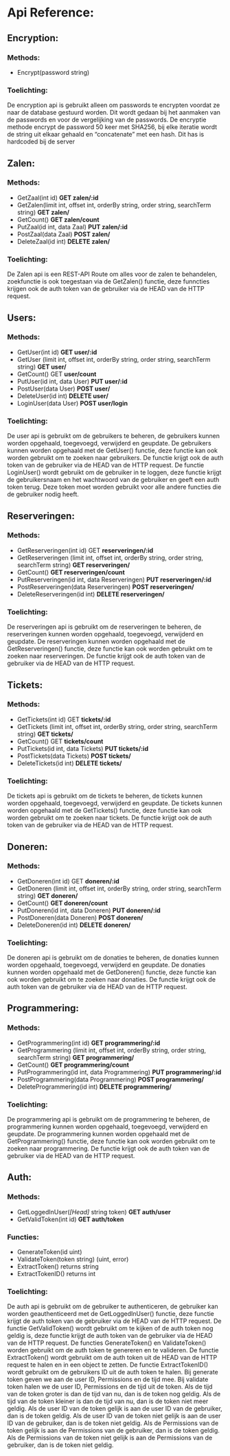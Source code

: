 # Api Reference:
## Encryption:
### Methods:
*	Encrypt(password string)
### Toelichting:
De encryption api is gebruikt alleen om passwords te encrypten voordat ze naar de database gestuurd worden. Dit wordt gedaan bij het aanmaken van de passwords en voor de vergelijking van de passwords. De encryptie methode encrypt de password 50 keer met SHA256, bij elke iteratie wordt de string uit elkaar gehaald en “concatenate” met een hash. Dit has is hardcoded bij de server 

## Zalen:
### Methods:
*	GetZaal(int id) **GET zalen/:id**
*	GetZalen(limit int, offset int, orderBy string, order string, searchTerm string) **GET zalen/**
*	GetCount() **GET zalen/count**
*	PutZaal(id int, data Zaal) **PUT zalen/:id**
*	PostZaal(data Zaal) **POST zalen/**
*	DeleteZaal(id int) **DELETE zalen/**
### Toelichting:
De Zalen api is een REST-API Route om alles voor de zalen te behandelen, zoekfunctie is ook toegestaan via de GetZalen() functie, deze funncties krijgen ook de auth token van de gebruiker via de HEAD van de HTTP request.

## Users:
### Methods:
*	GetUser(int id) **GET user/:id**
*	GetUser (limit int, offset int, orderBy string, order string, searchTerm string) **GET user/**
*	GetCount() GET  **user/count**
*	PutUser(id int, data User) **PUT user/:id**
*	PostUser(data User) **POST user/**
*	DeleteUser(id int) **DELETE user/**
*   LoginUser(data User) **POST user/login**
### Toelichting:
De user api is gebruikt om de gebruikers te beheren, de gebruikers kunnen worden opgehaald, toegevoegd, verwijderd en geupdate. De gebruikers kunnen worden opgehaald met de GetUser() functie, deze functie kan ook worden gebruikt om te zoeken naar gebruikers. De functie krijgt ook de auth token van de gebruiker via de HEAD van de HTTP request. De functie LoginUser() wordt gebruikt om de gebruiker in te loggen, deze functie krijgt de gebruikersnaam en het wachtwoord van de gebruiker en geeft een auth token terug. Deze token moet worden gebruikt voor alle andere functies die de gebruiker nodig heeft.

## Reserveringen:
### Methods:
*	GetReserveringen(int id) GET **reserveringen/:id**
*	GetReserveringen (limit int, offset int, orderBy string, order string, searchTerm string) **GET reserveringen/**
*	GetCount() **GET reserveringen/count**
*	PutReserveringen(id int, data Reserveringen) **PUT reserveringen/:id**
*	PostReserveringen(data Reserveringen) **POST reserveringen/**
*	DeleteReserveringen(id int) **DELETE reserveringen/**
### Toelichting:
De reserveringen api is gebruikt om de reserveringen te beheren, de reserveringen kunnen worden opgehaald, toegevoegd, verwijderd en geupdate. De reserveringen kunnen worden opgehaald met de GetReserveringen() functie, deze functie kan ook worden gebruikt om te zoeken naar reserveringen. De functie krijgt ook de auth token van de gebruiker via de HEAD van de HTTP request.

## Tickets:
### Methods:
*	GetTickets(int id) GET **tickets/:id**
*	GetTickets (limit int, offset int, orderBy string, order string, searchTerm string) **GET tickets/**
*	GetCount() GET  **tickets/count**
*	PutTickets(id int, data Tickets) **PUT tickets/:id**
*	PostTickets(data Tickets) **POST tickets/**
*	DeleteTickets(id int) **DELETE tickets/**
### Toelichting:
De tickets api is gebruikt om de tickets te beheren, de tickets kunnen worden opgehaald, toegevoegd, verwijderd en geupdate. De tickets kunnen worden opgehaald met de GetTickets() functie, deze functie kan ook worden gebruikt om te zoeken naar tickets. De functie krijgt ook de auth token van de gebruiker via de HEAD van de HTTP request.

## Doneren:
### Methods:
*	GetDoneren(int id) GET **doneren/:id**
*	GetDoneren (limit int, offset int, orderBy string, order string, searchTerm string) **GET doneren/**
*	GetCount() **GET doneren/count**
*	PutDoneren(id int, data Doneren) **PUT doneren/:id**
*	PostDoneren(data Doneren) **POST doneren/** 
*	DeleteDoneren(id int) **DELETE doneren/**
### Toelichting:
De doneren api is gebruikt om de donaties te beheren, de donaties kunnen worden opgehaald, toegevoegd, verwijderd en geupdate. De donaties kunnen worden opgehaald met de GetDoneren() functie, deze functie kan ook worden gebruikt om te zoeken naar donaties. De functie krijgt ook de auth token van de gebruiker via de HEAD van de HTTP request.

## Programmering:
### Methods:
*	GetProgrammering(int id) **GET programmering/:id**
*	GetProgrammering (limit int, offset int, orderBy string, order string, searchTerm string) **GET programmering/**
*	GetCount() **GET programmering/count**
*	PutProgrammering(id int, data Programmering) **PUT programmering/:id**
*	PostProgrammering(data Programmering) **POST programmering/**
*	DeleteProgrammering(id int) **DELETE programmering/**
### Toelichting:
De programmering api is gebruikt om de programmering te beheren, de programmering kunnen worden opgehaald, toegevoegd, verwijderd en geupdate. De programmering kunnen worden opgehaald met de GetProgrammering() functie, deze functie kan ook worden gebruikt om te zoeken naar programmering. De functie krijgt ook de auth token van de gebruiker via de HEAD van de HTTP request.

## Auth:
### Methods:
*	GetLoggedInUser(*[Head]* string token) **GET auth/user**
*	GetValidToken(int id) **GET auth/token**
### Functies:
* GenerateToken(id uint)
* ValidateToken(token string) (uint, error)
* ExtractToken() returns string
* ExtractTokenID() returns int
### Toelichting:
De auth api is gebruikt om de gebruiker te authenticeren, de gebruiker kan worden geauthenticeerd met de GetLoggedInUser() functie, deze functie krijgt de auth token van de gebruiker via de HEAD van de HTTP request. De functie GetValidToken() wordt gebruikt om te kijken of de auth token nog geldig is, deze functie krijgt de auth token van de gebruiker via de HEAD van de HTTP request. De functies GenerateToken() en ValidateToken() worden gebruikt om de auth token te genereren en te valideren. De functie ExtractToken() wordt gebruikt om de auth token uit de HEAD van de HTTP request te halen en in een object te zetten. De functie ExtractTokenID() wordt gebruikt om de gebruikers ID uit de auth token te halen. Bij generate token geven we aan de user ID, Permissions en de tijd mee. Bij validate token halen we de user ID, Permissions en de tijd uit de token. Als de tijd van de token groter is dan de tijd van nu, dan is de token nog geldig. Als de tijd van de token kleiner is dan de tijd van nu, dan is de token niet meer geldig. Als de user ID van de token gelijk is aan de user ID van de gebruiker, dan is de token geldig. Als de user ID van de token niet gelijk is aan de user ID van de gebruiker, dan is de token niet geldig. Als de Permissions van de token gelijk is aan de Permissions van de gebruiker, dan is de token geldig. Als de Permissions van de token niet gelijk is aan de Permissions van de gebruiker, dan is de token niet geldig.



